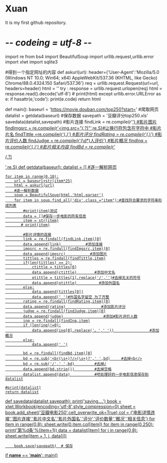# Xuan
It is my first github repository.

# -*- codeing = utf-8 -*-

import re
from bs4 import BeautifulSoup
import urllib.request,urllib.error
import xlwt
import sqlite3

#得到一个指定网址的内容
def askurl(url):
    header={'User-Agent':'Mozilla/5.0 (Windows NT 10.0; Win64; x64) AppleWebKit/537.36 (KHTML, like Gecko) Chrome/88.0.4324.150 Safari/537.36'}
    req = urllib.request.Request(url=url, headers=header)
    html = ''
    try :
        response = urllib.request.urlopen(req)
        html = response.read().decode('utf-8')
      #  print(html)
    except urllib.error.URLError as e:
        if hasattr(e,'code'):
            print(e.code)
    return html

def main():
    baseurl = 'https://movie.douban.com/top250?start='
    #爬取网页
    datalist = getdata(baseurl)
    #保存数据
    savepath = '豆瓣评分top250.xls'
    savedata(datalist,savepath)
#影片连接
findLink = re.compile(r'<a href="(.*?)">')
#影片图片
findImgsrc = re.compile(r'<img.*src="(.*?)"',re.S)#让换行符包含在字符中
#影片片名
findTittle =re.compile(r'<span class="title">(.*)</span>')
#影片评分
findRating = re.compile(r'<span class="rating_num" property="v:average">(.*)</span>')
#影片评价人数
findJudge = re.compile(r'<span>(\d*)人评价</span>')
#影片概况
findInq = re.compile(r'<span class="inq">(.*)</span>')
#影片相关内容
findBd = re.compile(r'<p class="">(.*?)</p>',re.S)
def getdata(baseurl):
    datalist = []
    #逐一解析网页

    for item in range(0,10):
        url = baseurl+str(item*25)
        html = askurl(url)
        #逐一解析数据
        soup = BeautifulSoup(html,'html.parser')
        for item in soup.find_all('div',class_="item"):#查找符合要求的字符串形成列表
            #print(item)测试
            data = []#保存一步电影的所有信息
            item = str(item)
           # print(item)

            #影片详情的连接
            link = re.findall(findLink,item)[0]
            data.append(link)           #添加连接
            imgsrc = re.findall(findImgsrc,item)[0]
            data.append(imgsrc)           #添加图片
            tittles = re.findall(findTittle,item)
            if(len(tittles) == 2):
                ctittle = tittles[0]
                data.append(ctittle)        #添加中文名
                otittle = tittles[1].replace('/','')#去掉无关的符号
                data.append(otittle)          #添加外国名
            else:
                data.append(tittles[0])
                data.append(' ')#外国名字留空 为了齐整
            rating = re.findall(findRating,item)[0]
            data.append(rating)                #添加影片评分
            judge = re.findall(findJudge,item)[0]
            data.append(judge)                  #添加#影片评价人数
            inq = re.findall(findInq,item)
            if (len(inq)!=0):
                data.append(inq[0].replace('。',' '))                #添加概况
            else:
                data.append(' ')

            bd = re.findall(findBd,item)[0]
            bd = re.sub('<br(\s+)?/>(\s+)?',' ',bd)     #去掉<br/>
            bd = re.sub('/',' ',bd)         #去掉/
            data.append(bd.strip())         #去掉空格
            datalist.append(data)           #吧处理好的一步电影信息保存到datalist

    #print(datalist)
    return datalist

def savedata(datalist,savepath):
    print('saving....')
    book = xlwt.Workbook(encoding='utf-8',style_compression=0)
    sheet = book.add_sheet('豆瓣电影250',cell_overwrite_ok=True)
    col = ('电影详情连接','图片连接','影片中文名','影片外国名','评分','评价数量','概况','相关信息')
    for item in range(0,8):
        sheet.write(0,item,col[item])
    for item in range(0,250):
        print('第%d条'%(item+1))
        data = datalist[item]
        for j in range(0,8):
            sheet.write(item + 1, j, data[j])

        book.save(savepath)  # 保存


if __name__ == '__main__':
    main()
